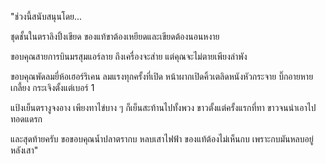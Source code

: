 

"ช่วงนี้สนับสนุนโดย...

ชุดชั้นในตราลิงปิ้งเขียด ของแท้ขาต้องเหยียดและเขียดต้องนอนหงาย

ขอบคุณสายการบินมรสุมแอร์ลาย ถึงเครื่องจะส่าย แต่คุณจะไม่ตายเพียงลำพัง

ขอบคุณพัดลมยี่ห้อเฮอร์ริเคน ลมแรงทุกครั้งที่เปิด หน้าผากเปิดคิ้วเตลิดหนังหัวกระจาย บิ๊กอายหายเกลี้ยง กระเจิงตั้งแต่เบอร์ 1

แป้งเย็นตรางูจงอาง เพียงทาไข่บาง ๆ ก็เย็นสะท้านไปทั้งพวง ขาวตั้งแต่ครั้งแรกที่ทา ขาวจนน่าเอาไปทอดแดรก

และสุดท้ายครับ ขอขอบคุณน้ำปลาตรากบ หลบเสาไฟฟ้า ของแท้ต้องไม่เห็นกบ เพราะกบมันหลบอยู่หลังเสา"
